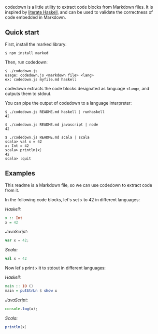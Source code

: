 codedown is a little utility to extract code blocks from Markdown files.
It is inspired by [literate Haskell][1], and can be used to validate the
correctness of code embedded in Markdown.

## Quick start

First, install the marked library:

```
$ npm install marked
```

Then, run codedown:

```
$ ./codedown.js 
usage: codedown.js <markdown file> <lang>
ex: codedown.js myfile.md haskell
```

codedown extracts the code blocks designated as language `<lang>`, and
outputs them to stdout.

You can pipe the output of codedown to a language interpreter:

```
$ ./codedown.js README.md haskell | runhaskell
42
```

```
$ ./codedown.js README.md javascript | node
42
```

```
$ ./codedown.js README.md scala | scala
scala> val x = 42
x: Int = 42
scala> println(x)
42
scala> :quit
```

## Examples

This readme is a Markdown file, so we can use codedown to extract code
from it.

In the following code blocks, let's set `x` to 42 in different
languages:

*Haskell:*

```haskell
x :: Int
x = 42
```

*JavaScript:*

```javascript
var x = 42;
```

*Scala:*

```scala
val x = 42
```

Now let's print `x` it to stdout in different languages:

*Haskell:*

```haskell
main :: IO ()
main = putStrLn $ show x
```

*JavaScript:*

```javascript
console.log(x);
```

*Scala:*

```scala
println(x)
```

[1]: https://wiki.haskell.org/Literate_programming
